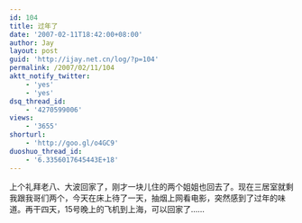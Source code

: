 ```yaml
---
id: 104
title: 过年了
date: '2007-02-11T18:42:00+08:00'
author: Jay
layout: post
guid: 'http://ijay.net.cn/log/?p=104'
permalink: /2007/02/11/104
aktt_notify_twitter:
    - 'yes'
    - 'yes'
dsq_thread_id:
    - '4270599006'
views:
    - '3655'
shorturl:
    - 'http://goo.gl/o4GC9'
duoshuo_thread_id:
    - '6.3356017645443E+18'
---
```


上个礼拜老八、大波回家了，刚才一块儿住的两个姐姐也回去了。现在三居室就剩我跟我哥们两个，今天在床上待了一天，抽烟上网看电影，突然感到了过年的味道。再干四天，15号晚上的飞机到上海，可以回家了……<br />